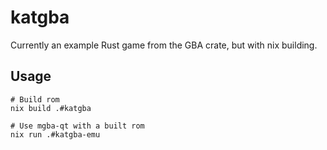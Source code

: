 # katgba

Currently an example Rust game from the GBA crate, but with nix building.

## Usage

```
# Build rom
nix build .#katgba

# Use mgba-qt with a built rom
nix run .#katgba-emu
```
